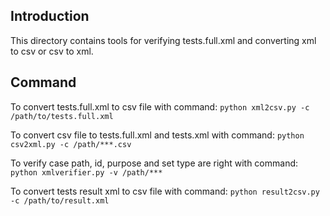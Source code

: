 ## Introduction

This directory contains tools for verifying tests.full.xml and converting xml to csv or csv to xml.

## Command
  
To convert tests.full.xml to csv file with command:
    ```
    python xml2csv.py -c /path/to/tests.full.xml
    ```


To convert csv file to tests.full.xml and tests.xml with command:
    ```
    python csv2xml.py -c /path/***.csv
    ```


To verify case path, id, purpose and set type are right with command:
    ```
    python xmlverifier.py -v /path/***
    ```

To convert tests result xml to csv file with command:
    ```
    python result2csv.py -c /path/to/result.xml
    ```
